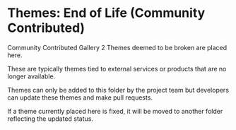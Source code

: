 # Themes: End of Life (Community Contributed)
Community Contributed Gallery 2 Themes deemed to be broken are placed here.

These are typically themes tied to external services or products that are no longer available.

Themes can only be added to this folder by the project team but developers can update these themes and make pull requests. 

If a theme currently placed here is fixed, it will be moved to another folder reflecting the updated status.
